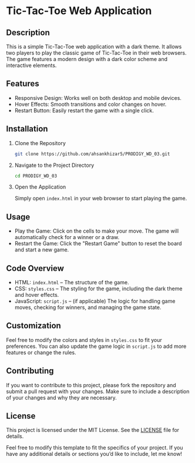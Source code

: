 # Tic-Tac-Toe Web Application

## Description

This is a simple Tic-Tac-Toe web application with a dark theme. It allows two players to play the classic game of Tic-Tac-Toe in their web browsers. The game features a modern design with a dark color scheme and interactive elements.

## Features

- Responsive Design: Works well on both desktop and mobile devices.
- Hover Effects: Smooth transitions and color changes on hover.
- Restart Button: Easily restart the game with a single click.

## Installation

1. Clone the Repository

   ```bash
   git clone https://github.com/ahsankhizar5/PRODIGY_WD_03.git
   ```

2. Navigate to the Project Directory

   ```bash
   cd PRODIGY_WD_03
   ```

3. Open the Application

   Simply open `index.html` in your web browser to start playing the game.

## Usage

- Play the Game: Click on the cells to make your move. The game will automatically check for a winner or a draw.
- Restart the Game: Click the "Restart Game" button to reset the board and start a new game.

## Code Overview

- HTML: `index.html` – The structure of the game.
- CSS: `styles.css` – The styling for the game, including the dark theme and hover effects.
- JavaScript: `script.js` – (if applicable) The logic for handling game moves, checking for winners, and managing the game state.

## Customization

Feel free to modify the colors and styles in `styles.css` to fit your preferences. You can also update the game logic in `script.js` to add more features or change the rules.

## Contributing

If you want to contribute to this project, please fork the repository and submit a pull request with your changes. Make sure to include a description of your changes and why they are necessary.

## License

This project is licensed under the MIT License. See the [LICENSE](LICENSE) file for details.

Feel free to modify this template to fit the specifics of your project. If you have any additional details or sections you’d like to include, let me know!
